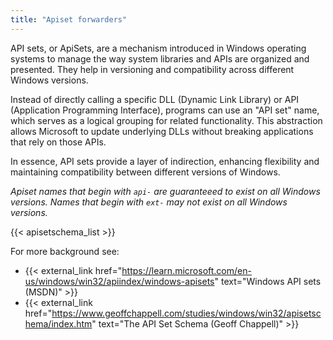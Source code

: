 ```yaml
---
title: "Apiset forwarders"
---
```


API sets, or ApiSets, are a mechanism introduced in Windows operating systems to manage the way system libraries and APIs are organized and presented. They help in versioning and compatibility across different Windows versions.

Instead of directly calling a specific DLL (Dynamic Link Library) or API (Application Programming Interface), programs can use an "API set" name, which serves as a logical grouping for related functionality. This abstraction allows Microsoft to update underlying DLLs without breaking applications that rely on those APIs.

In essence, API sets provide a layer of indirection, enhancing flexibility and maintaining compatibility between different versions of Windows.

_Apiset names that begin with `api-` are guaranteeed to exist on all Windows versions.
Names that begin with `ext-` may not exist on all Windows versions._


{{< apisetschema_list >}}

For more background see:
 * {{< external_link href="https://learn.microsoft.com/en-us/windows/win32/apiindex/windows-apisets" text="Windows API sets (MSDN)" >}}
 * {{< external_link href="https://www.geoffchappell.com/studies/windows/win32/apisetschema/index.htm" text="The API Set Schema (Geoff Chappell)" >}}
